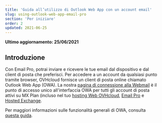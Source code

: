 ```yaml
---
title: 'Guida all’utilizzo di Outlook Web App con un account email'
slug: using-outlook-web-app-email-pro
section: 'Per iniziare'
order: 2
updated: 2021-06-25
---
```


**Ultimo aggiornamento: 25/06/2021**

## Introduzione

Con Email Pro, potrai inviare e ricevere le tue email dal dispositivo e dal client di posta che preferisci. Per accedere a un account da qualsiasi punto tramite browser, OVHcloud fornisce un client di posta online chiamato Outlook Web App (OWA). La nostra [pagina di connessione alla Webmail](https://www.ovhcloud.com/it/mail/) è il punto di accesso unico all'interfaccia OWA per tutti gli account di posta attivi su MX Plan (incluso nel tuo [hosting Web OVHcloud](https://www.ovhcloud.com/it/web-hosting/), [Email Pro](https://www.ovhcloud.com/it/emails/email-pro/) e [Hosted Exchange](https://www.ovhcloud.com/it/emails/hosted-exchange/).

Per maggiori informazioni sulle funzionalità generali di OWA, consulta [questa guida](https://docs.ovh.com/it/microsoft-collaborative-solutions/exchange_2016_guida_allutilizzo_di_outlook_web_app/).